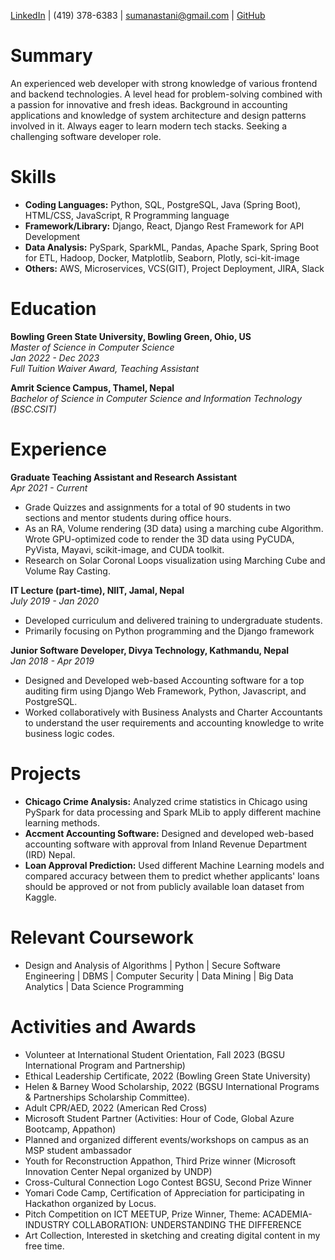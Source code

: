 [LinkedIn](https://www.linkedin.com/in/sumanastani/) | (419) 378-6383 | sumanastani@gmail.com | [GitHub](https://github.com/)

# Summary
An experienced web developer with strong knowledge of various frontend and backend technologies. A level head for problem-solving combined with a passion for innovative and fresh ideas. Background in accounting applications and knowledge of system architecture and design patterns involved in it. Always eager to learn modern tech stacks. Seeking a challenging software developer role.

# Skills
- **Coding Languages:** Python, SQL, PostgreSQL, Java (Spring Boot), HTML/CSS, JavaScript, R Programming language
- **Framework/Library:** Django, React, Django Rest Framework for API Development
- **Data Analysis:** PySpark, SparkML, Pandas, Apache Spark, Spring Boot for ETL, Hadoop, Docker, Matplotlib, Seaborn, Plotly, sci-kit-image
- **Others:** AWS, Microservices, VCS(GIT), Project Deployment, JIRA, Slack

# Education
**Bowling Green State University, Bowling Green, Ohio, US**  
*Master of Science in Computer Science*  
*Jan 2022 - Dec 2023*  
*Full Tuition Waiver Award, Teaching Assistant*

**Amrit Science Campus, Thamel, Nepal**  
*Bachelor of Science in Computer Science and Information Technology (BSC.CSIT)*

# Experience
**Graduate Teaching Assistant and Research Assistant**  
*Apr 2021 - Current*
- Grade Quizzes and assignments for a total of 90 students in two sections and mentor students during office hours.
- As an RA, Volume rendering (3D data) using a marching cube Algorithm. Wrote GPU-optimized code to render the 3D data using PyCUDA, PyVista, Mayavi, scikit-image, and CUDA toolkit.
- Research on Solar Coronal Loops visualization using Marching Cube and Volume Ray Casting.

**IT Lecture (part-time), NIIT, Jamal, Nepal**  
*July 2019 - Jan 2020*
- Developed curriculum and delivered training to undergraduate students.
- Primarily focusing on Python programming and the Django framework

**Junior Software Developer, Divya Technology, Kathmandu, Nepal**  
*Jan 2018 - Apr 2019*
- Designed and Developed web-based Accounting software for a top auditing firm using Django Web Framework, Python, Javascript, and PostgreSQL.
- Worked collaboratively with Business Analysts and Charter Accountants to understand the user requirements and accounting knowledge to write business logic codes.

# Projects
- **Chicago Crime Analysis:** Analyzed crime statistics in Chicago using PySpark for data processing and Spark MLib to apply different machine learning methods.
- **Accment Accounting Software:** Designed and developed web-based accounting software with approval from Inland Revenue Department (IRD) Nepal.
- **Loan Approval Prediction:** Used different Machine Learning models and compared accuracy between them to predict whether applicants' loans should be approved or not from publicly available loan dataset from Kaggle.

# Relevant Coursework
- Design and Analysis of Algorithms | Python | Secure Software Engineering | DBMS | Computer Security | Data Mining | Big Data Analytics | Data Science Programming

# Activities and Awards
- Volunteer at International Student Orientation, Fall 2023 (BGSU International Program and Partnership)
- Ethical Leadership Certificate, 2022 (Bowling Green State University)
- Helen & Barney Wood Scholarship, 2022 (BGSU International Programs & Partnerships Scholarship Committee).
- Adult CPR/AED, 2022 (American Red Cross)
- Microsoft Student Partner (Activities: Hour of Code, Global Azure Bootcamp, Appathon)
- Planned and organized different events/workshops on campus as an MSP student ambassador
- Youth for Reconstruction Appathon, Third Prize winner (Microsoft Innovation Center Nepal organized by UNDP)
- Cross-Cultural Connection Logo Contest BGSU, Second Prize Winner
- Yomari Code Camp, Certification of Appreciation for participating in Hackathon organized by Locus.
- Pitch Competition on ICT MEETUP, Prize Winner, Theme: ACADEMIA-INDUSTRY COLLABORATION: UNDERSTANDING THE DIFFERENCE
- Art Collection, Interested in sketching and creating digital content in my free time.
